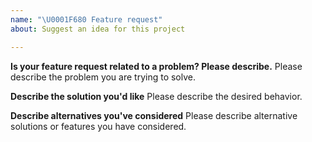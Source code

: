 ```yaml
---
name: "\U0001F680 Feature request"
about: Suggest an idea for this project

---
```


<!--
Thank you for suggesting an idea to make IndyKite better.

Please fill in as much of the template below as you're able.
-->

**Is your feature request related to a problem? Please describe.**
Please describe the problem you are trying to solve.

**Describe the solution you'd like**
Please describe the desired behavior.

**Describe alternatives you've considered**
Please describe alternative solutions or features you have considered.
